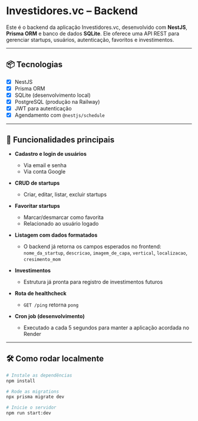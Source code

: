 # Investidores.vc – Backend

Este é o backend da aplicação Investidores.vc, desenvolvido com **NestJS**, **Prisma ORM** e banco de dados **SQLite**. Ele oferece uma API REST para gerenciar startups, usuários, autenticação, favoritos e investimentos.

---


## 📦 Tecnologias

- [x] NestJS
- [x] Prisma ORM
- [x] SQLite (desenvolvimento local)
- [x] PostgreSQL (produção na Railway)
- [x] JWT para autenticação
- [x] Agendamento com `@nestjs/schedule`

---

## 🔐 Funcionalidades principais

- **Cadastro e login de usuários**
  - Via email e senha
  - Via conta Google

- **CRUD de startups**
  - Criar, editar, listar, excluir startups

- **Favoritar startups**
  - Marcar/desmarcar como favorita
  - Relacionado ao usuário logado

- **Listagem com dados formatados**
  - O backend já retorna os campos esperados no frontend:  
    `nome_da_startup`, `descricao`, `imagem_de_capa`, `vertical`, `localizacao`, `cresimento_mom`

- **Investimentos**
  - Estrutura já pronta para registro de investimentos futuros

- **Rota de healthcheck**
  - `GET /ping` retorna `pong`

- **Cron job (desenvolvimento)**
  - Executado a cada 5 segundos para manter a aplicação acordada no Render

---

## 🛠 Como rodar localmente

```bash
# Instale as dependências
npm install

# Rode as migrations
npx prisma migrate dev

# Inicie o servidor
npm run start:dev
